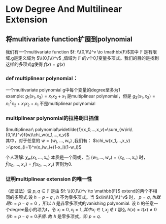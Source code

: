 # Low Degree And Multilinear Extension
## 将multivariate function扩展到polynomial
我们有一个multivariate function $f: \\{0,1\\}^v \to \mathbb{F}$其中 $\mathbb{F}$ 是有限域.g是定义域为 $\\{0,1\\}^v$ ,值域为 $\mathbb{F}$ 的v个0,1变量多项式。我们的目的是找到这样的多项式g使得 $f(x)=g(x)$
### def multiplinear polynomial：
一个multivariate polynomial g中每个变量的degree至多为1<br>
example: $g_1(x_1,x_2)=x_1x_2+x_1$ 是multiplinear polynomial，但是 $g_2(x_1,x_2)={x_1}^2x_2+x_1x_2+x_1$ 不是multiplinear polynomial

### multiplinear polynomial的拉格朗日插值
$multiplinear\ polynomial\widetilde{f}(x_0,...,x_v)=\sum_{w\in\\{0,1\\}^v}f(w)\chi_w(x_1,...,x_v)$<br>
其中，对于任意的 $w=(w_1,...,w_v)$ ,我们有： $\chi_w(x_1,...,x_v) :=\prod_{i=1}^v(x_iw_i+(1-x_i)(1-w_i)$

个人理解: $\chi_w(x_1,...,x_v)$ 本质是一个同或，当 $(w_1,...,w_v)=(x_0,...,x_v)$ 时， $\widetilde{f}(x_0,...,x_v)=f(x_0,...,x_v)$ 否则为0.


### 证明multiplinear extension 的唯一性
（反证法）设 $p,q \in \mathbb{F}$ 是由 $f: \\{0,1\\}^v \to \mathbb{F}$ extend的两个不相同的多项式.设 $h=p-q$ , $h$ 不为零多项式。当 $x\in\\{0,1\\}^v$ 时， $p=q,也就是h=p-q=0$ ，所以 $h$ 是非零多项式的vanishing polynomial. 设 $h$ 的任意一个degree最小的项为t，令 
 $x_i=0,x_j=1,其中x_i \in t,x_j \notin t$ 那么 $h(x)=t(x)\ne 0 与 h=p-q=0矛盾.$ 故 $h$ 是零多项式，即 $p=q$.

 ###
